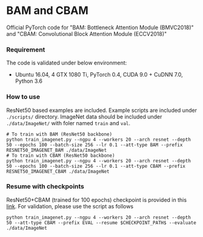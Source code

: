 # BAM and CBAM
Official PyTorch code for "BAM: Bottleneck Attention Module (BMVC2018)" and "CBAM: Convolutional Block Attention Module (ECCV2018)"

### Requirement

The code is validated under below environment:
- Ubuntu 16.04, 4 GTX 1080 Ti, PyTorch 0.4, CUDA 9.0 + CuDNN 7.0, Python 3.6

### How to use

ResNet50 based examples are included. Example scripts are included under ```./scripts/``` directory.
ImageNet data should be included under ```./data/ImageNet/``` with foler named ```train``` and ```val```.

```
# To train with BAM (ResNet50 backbone)
python train_imagenet.py --ngpu 4 --workers 20 --arch resnet --depth 50 --epochs 100 --batch-size 256 --lr 0.1 --att-type BAM --prefix RESNET50_IMAGENET_BAM ./data/ImageNet
# To train with CBAM (ResNet50 backbone)
python train_imagenet.py --ngpu 4 --workers 20 --arch resnet --depth 50 --epochs 100 --batch-size 256 --lr 0.1 --att-type CBAM --prefix RESNET50_IMAGENET_CBAM ./data/ImageNet
```

### Resume with checkpoints

ResNet50+CBAM (trained for 100 epochs) checkpoint is provided in this [link](https://www.dropbox.com/s/bt6zty02h9ibufi/RESNET50_CBAM_new_name_wrap.pth?dl=0). For validation, please use the script as follows
```
python train_imagenet.py --ngpu 4 --workers 20 --arch resnet --depth 50 --att-type CBAM --prefix EVAL --resume $CHECKPOINT_PATH$ --evaluate ./data/ImageNet
```
